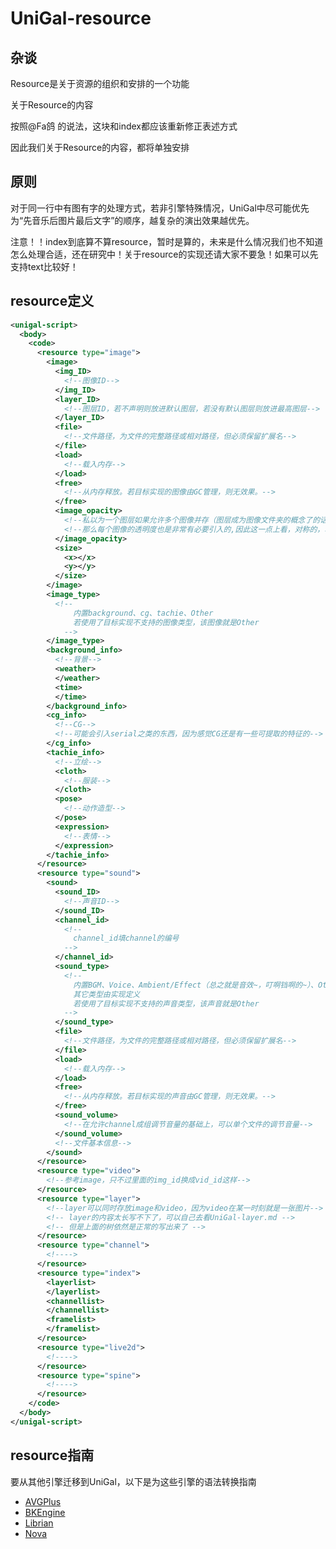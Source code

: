 # UniGal-resource

## 杂谈

Resource是关于资源的组织和安排的一个功能

关于Resource的内容

按照@Fa鸽 的说法，这块和index都应该重新修正表述方式

因此我们关于Resource的内容，都将单独安排

## 原则

对于同一行中有图有字的处理方式，若非引擎特殊情况，UniGal中尽可能优先为“先音乐后图片最后文字”的顺序，越复杂的演出效果越优先。

注意！！index到底算不算resource，暂时是算的，未来是什么情况我们也不知道怎么处理合适，还在研究中！关于resource的实现还请大家不要急！如果可以先支持text比较好！

## resource定义

```xml
<unigal-script>
  <body>
    <code>
      <resource type="image">
        <image>
          <img_ID>
            <!--图像ID-->
          </img_ID>
          <layer_ID>
            <!--图层ID，若不声明则放进默认图层，若没有默认图层则放进最高图层-->
          </layer_ID>
          <file>
            <!--文件路径，为文件的完整路径或相对路径，但必须保留扩展名-->
          </file>
          <load>
            <!--载入内存-->
          </load>
          <free>
            <!--从内存释放。若目标实现的图像由GC管理，则无效果。-->
          </free>
          <image_opacity>
            <!--私以为一个图层如果允许多个图像并存（图层成为图像文件夹的概念了的话）-->
            <!--那么每个图像的透明度也是非常有必要引入的,因此这一点上看，对称的，单个音频也应该可以单独调节音量-->
          </image_opacity>
          <size>
            <x></x>
            <y></y>
          </size>
        </image>
        <image_type>
          <!--
              内置background、cg、tachie、Other
              若使用了目标实现不支持的图像类型，该图像就是Other
            -->
        </image_type>
        <background_info>
          <!--背景-->
          <weather>
          </weather>
          <time>
          </time>
        </background_info>
        <cg_info>
          <!--CG-->
          <!--可能会引入serial之类的东西，因为感觉CG还是有一些可提取的特征的-->
        </cg_info>
        <tachie_info>
          <!--立绘-->
          <cloth>
            <!--服装-->
          </cloth>
          <pose>
            <!--动作造型-->
          </pose>
          <expression>
            <!--表情-->
          </expression>
        </tachie_info>
      </resource>
      <resource type="sound">
        <sound>
          <sound_ID>
            <!--声音ID-->
          </sound_ID>
          <channel_id>
            <!--
              channel_id填channel的编号
            -->
          </channel_id>
          <sound_type>
            <!--
              内置BGM、Voice、Ambient/Effect（总之就是音效~，叮啊铛啊的~）、Other
              其它类型由实现定义
              若使用了目标实现不支持的声音类型，该声音就是Other
            -->
          </sound_type>
          <file>
            <!--文件路径，为文件的完整路径或相对路径，但必须保留扩展名-->
          </file>
          <load>
            <!--载入内存-->
          </load>
          <free>
            <!--从内存释放。若目标实现的声音由GC管理，则无效果。-->
          </free>
          <sound_volume>
            <!--在允许channel成组调节音量的基础上，可以单个文件的调节音量-->
          </sound_volume>
          <!--文件基本信息-->
        </sound>
      </resource>
      <resource type="video">
        <!--参考image，只不过里面的img_id换成vid_id这样-->
      </resource>
      <resource type="layer">
        <!--layer可以同时存放image和video，因为video在某一时刻就是一张图片-->
        <!-- layer的内容太长写不下了，可以自己去看UniGal-layer.md -->
        <!-- 但是上面的树依然是正常的写出来了 -->
      </resource>
      <resource type="channel">
        <!---->
      </resource>
      <resource type="index">
        <layerlist>
        </layerlist>
        <channellist>
        </channellist>
        <framelist>
        </framelist>
      </resource>
      <resource type="live2d">
        <!---->
      </resource>
      <resource type="spine">
        <!---->
      </resource>
    </code>
  </body>
</unigal-script>
```

## resource指南

要从其他引擎迁移到UniGal，以下是为这些引擎的语法转换指南

+ [AVGPlus](../../Manual/zh_CN/UniGal-code-resource-AVGPlus.md)
+ [BKEngine](../../Manual/zh_CN/UniGal-code-resource-BKEngine.md)
+ [Librian](../../Manual/zh_CN/UniGal-code-resource-Librian.md)
+ [Nova](../../Manual/zh_CN/UniGal-code-resource-Nova.md)